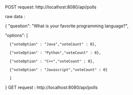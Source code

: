 POST request: http://localhost:8080/api/polls

raw data :

{
  "question": "What is your favorite programming language?",
  
  "options": [
  
      {"voteOption" : "Java","voteCount" : 0},
      
      {"voteOption" : "Python","voteCount" : 0},
      
      {"voteOption" : "C++","voteCount" : 0},
      
      {"voteOption" : "Javascript","voteCount" : 0}
      
      ]
}
GET request : http://localhost:8080/api/polls
